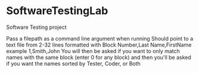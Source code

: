 # SoftwareTestingLab
Software Testing project

Pass a filepath as a command line argument when running
Should point to a text file from 2-32 lines formatted with Block Number,Last Name,FirstName example
1,Smith,John
You will then be asked if you want to only match names with the same block (enter 0 for any block) and then you'll be asked if you want the names sorted by Tester, Coder, or Both
